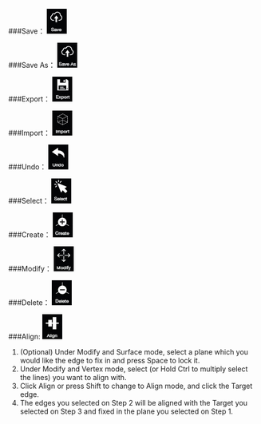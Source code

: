 ###Save：
![](/icons/save.jpg)

###Save As：
![](/icons/saveas.jpg)


###Export：
![](/icons/export.jpg)



###Import：
![](/icons/import.jpg)



###Undo：
![](/icons/undo.jpg)


###Select：
![](/icons/select.jpg)


###Create：
![](/icons/create.jpg)


###Modify：
![](/icons/modify.jpg)


###Delete：
![](/icons/delete.jpg)

###Align:
![](/icons/align.jpg)


1. \(Optional\) Under Modify and Surface mode, select a plane which you would like the edge to fix in and press Space to lock it.
2. Under Modify and Vertex mode, select \(or Hold Ctrl to multiply select the lines\) you want to align with.
3. Click Align or press Shift to change to Align mode, and click the Target edge.
4. The edges you selected on Step 2 will be aligned with the Target you selected on Step 3 and fixed in the plane you selected on Step 1.



